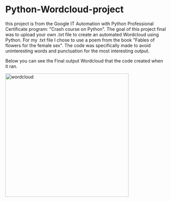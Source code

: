 # Python-Wordcloud-project
this project is from the Google IT Automation with Python Professional Certificate program: "Crash course on Python".
The goal of this project final was to upload your own .txt file to create an automated Wordcloud using Python.
For my .txt file I chose to use a poem from the book "Fables of flowers for the female sex". The code was specifically made to avoid uninteresting words and punctuation for the most interesting output.

Below you can see the Final output Wordcloud that the code created when it ran.


<img width="385" alt="wordcloud" src="https://user-images.githubusercontent.com/78942739/123600578-aaceef80-d7ab-11eb-86ca-24f2fa0510ba.png">
